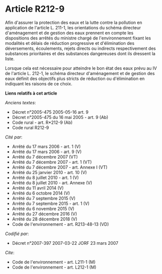 # Article R212-9

Afin d'assurer la protection des eaux et la lutte contre la pollution en application de l'article L. 211-1, les orientations
du schéma directeur d'aménagement et de gestion des eaux prennent en compte les dispositions des arrêtés du ministre chargé
de l'environnement fixant les modalités et délais de réduction progressive et d'élimination des déversements, écoulements,
rejets directs ou indirects respectivement des substances prioritaires et des substances dangereuses dont ils dressent la
liste.

Lorsque cela est nécessaire pour atteindre le bon état des eaux prévu au IV de l'article L. 212-1, le schéma directeur
d'aménagement et de gestion des eaux définit des objectifs plus stricts de réduction ou d'élimination en indiquant les
raisons de ce choix.

**Liens relatifs à cet article**

_Anciens textes_:

  - Décret n°2005-475 2005-05-16 art. 9
  - Décret n°2005-475 du 16 mai 2005 - art. 9 (Ab)
  - Code rural - art. R*212-9 (Ab)
  - Code rural R212-9

_Cité par_:

  - Arrêté du 17 mars 2006 - art. 1 (V)
  - Arrêté du 17 mars 2006 - art. 9 (V)
  - Arrêté du 7 décembre 2007 (VT)
  - Arrêté du 7 décembre 2007 - art. 1 (VT)
  - Arrêté du 7 décembre 2007 - art. Annexe I (VT)
  - Arrêté du 25 janvier 2010 - art. 10 (V)
  - Arrêté du 8 juillet 2010 - art. 1 (V)
  - Arrêté du 8 juillet 2010 - art. Annexe (V)
  - Arrêté du 11 avril 2014 (V)
  - Arrêté du 6 octobre 2014 (V)
  - Arrêté du 7 septembre 2015 (V)
  - Arrêté du 7 septembre 2015 - art. 1 (V)
  - Arrêté du 6 novembre 2015 (V)
  - Arrêté du 27 décembre 2016 (V)
  - Arrêté du 28 décembre 2018 (V)
  - Code de l'environnement - art. R213-48-13 (VD)

_Codifié par_:

  - Décret n°2007-397 2007-03-22 JORF 23 mars 2007

_Cite_:

  - Code de l'environnement - art. L211-1 (M)
  - Code de l'environnement - art. L212-1 (M)
